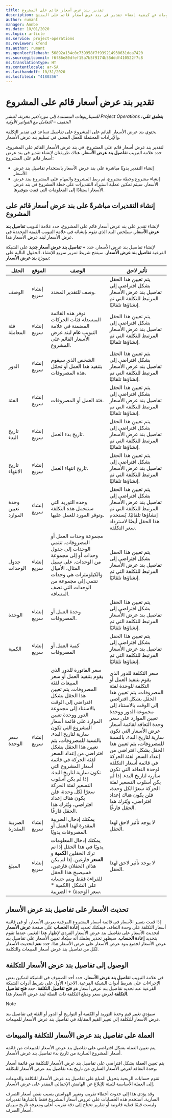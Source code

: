 ```yaml
---
title: تقدير بند عرض أسعار قائم على المشروع
description: يقدم هذا الموضوع معلومات عن كيفية إنشاء تقدير في بند عرض أسعار قائم على المنتج.
author: rumant
manager: Annbe
ms.date: 10/01/2020
ms.topic: article
ms.service: project-operations
ms.reviewer: kfend
ms.author: rumant
ms.openlocfilehash: 56892a134c0c739958f7f939214930631dea7420
ms.sourcegitcommit: f6f86e80dfef15a7b5f9174b55dddf410522f7c8
ms.translationtype: HT
ms.contentlocale: ar-SA
ms.lasthandoff: 10/31/2020
ms.locfileid: "4180356"
---
```

# <a name="estimating-a-project-based-quote-line"></a>تقدير بند عرض أسعار قائم على المشروع

_**ينطبق علي:** ‏‫Project Operations للسيناريوهات المستندة إلى مورد/غير مخزنة‬، ‏‫النشر الخفيف – التعامل مع الفواتير الأولية‬_

يحتوي بند عرض الأسعار القائم على المشروع على تفاصيل تساعد في تقدير التكلفة والإيرادات المحتملة للعمل المعني في تسليم بند عرض الأسعار.

لتقدير بند عرض أسعار قائم على المشروع، في بند عرض الأسعار القائم على المشروع، حدد علامة التبويب **تفاصيل بند عرض الأسعار‬‬**. هناك طريقتان لإنشاء تقدير في بند عرض أسعار قائم على المشروع:

- إنشاء التقدير يدويًا مباشرة على بند عرض الأسعار باستخدام تفاصيل بند عرض الأسعار 
- إنشاء مشروع وخطة مشروع، ثم ربط المشروع والمهام على المشروع ببند عرض الأسعار. سيتم تمكين عملية استيراد التقديرات على خطة المشروع في بند عرض الأسعار استنادًا إلى المعلومات التي قمت بتوفيرها.

## <a name="create-estimates-directly-on-a-project-based-quote-line"></a>إنشاء التقديرات مباشرةً على بند عرض أسعار قائم على المشروع

لإنشاء تقدير على بند عرض أسعار قائم على المشروع، حدد علامة التبويب **تفاصيل بند عرض الأسعار**. سيلخص البند الذي تقوم بإنشائه في علامة التبويب القيمة المحددة في عرض الأسعار لبند عرض الأسعار هذا. 

لإنشاء تفاصيل بند عرض الأسعار، حدد **+ تفاصيل بند عرض أسعار جديد** على الشبكة الفرعية **تفاصيل بند عرض الأسعار**. سيفتح شريط تمرير سريع للإنشاء. الحقول التالية على نموذج **بند عرض الأسعار**:

| **الحقل** | **الموقع** | **الوصف** | **تأثير لاحق** |
| --- | --- | --- | --- |
| ‏‏الوصف | إنشاء سريع | وصف للتقدير المحدد. | يتم تعيين هذا الحقل بشكل افتراضي إلى تفاصيل بند عرض الأسعار المرتبط للتكلفة التي تم إنشاؤها تلقائيًا. |
| فئة المعاملة | إنشاء سريع | توفر هذه القائمة المنسدلة فئات الحركات المضمنة في علامة التبويب **عام** لبند عرض الأسعار القائم على المشروع.  | يتم تعيين هذا الحقل بشكل افتراضي إلى تفاصيل بند عرض الأسعار المرتبط للتكلفة التي تم إنشاؤها تلقائيًا. |
| الدور | إنشاء سريع | الشخص الذي سيقوم بتنفيذ هذا العمل أو تحمّل هذه المصروفات. | يتم تعيين هذا الحقل بشكل افتراضي إلى تفاصيل بند عرض الأسعار المرتبط للتكلفة التي تم إنشاؤها تلقائيًا. |
| الفئة | إنشاء سريع | فئة العمل أو المصروفات. | يتم تعيين هذا الحقل بشكل افتراضي إلى تفاصيل بند عرض الأسعار المرتبط للتكلفة التي تم إنشاؤها تلقائيًا. |
| تاريخ البدء | إنشاء سريع | تاريخ بدء العمل. | يتم تعيين هذا الحقل بشكل افتراضي إلى تفاصيل بند عرض الأسعار المرتبط للتكلفة التي تم إنشاؤها تلقائيًا. |
| تاريخ الانتهاء | إنشاء سريع | تاريخ انتهاء العمل. | يتم تعيين هذا الحقل بشكل افتراضي إلى تفاصيل بند عرض الأسعار المرتبط للتكلفة التي تم إنشاؤها تلقائيًا. |
| وحدة تعيين الموارد | إنشاء سريع | وحده التوريد التي ستتحمل هذه التكلفة وتوفر المورد للعمل عليها. | يتم تعيين هذا الحقل بشكل افتراضي إلى تفاصيل بند عرض الأسعار المرتبط للتكلفة التي تم إنشاؤها تلقائيًا. يُستخدم هذا الحقل أيضًا لاسترداد سعر التكلفة. |
| جدول الوحدات | إنشاء سريع | مجموعة وحدات العمل أو المصروفات. تنتمي الوحدات إلى جدول وحدات أو إلى مجموعة من الوحدات. على سبيل المثال، الأميال والكيلومترات هي وحدات تنتمي إلى مجموعة من الوحدات التي تصف المسافة. | يتم تعيين هذا الحقل بشكل افتراضي إلى تفاصيل بند عرض الأسعار المرتبط للتكلفة التي تم إنشاؤها تلقائيًا. |
| الوحدة | إنشاء سريع | وحدة العمل أو المصروفات. | يتم تعيين هذا الحقل بشكل افتراضي إلى تفاصيل بند عرض الأسعار المرتبط للتكلفة التي تم إنشاؤها تلقائيًا. |
| الكمية | إنشاء سريع | كمية العمل أو المصروفات | يتم تعيين هذا الحقل بشكل افتراضي إلى تفاصيل بند عرض الأسعار المرتبط للتكلفة التي تم إنشاؤها تلقائيًا. |
| سعر الوحدة | إنشاء سريع | سعر الفاتورة للدور الذي يقوم بتنفيذ العمل أو سعر المبيعات لفئة المصروفات. يتم تعيين هذا الحقل بشكل افتراضي إلى الوقت بالاستناد إلى مجموعة الدور ووحدة تعيين الموارد على قائمة أسعار المشروع التي تكون سارية لتاريخ البدء. بالنسبة للمصروفات، يتم تعيين هذا الحقل بشكل افتراضي من إعداد السعر لفئة الحركة في قائمة أسعار المشروع التي تكون سارية لتاريخ البدء. إذا لم يكن أسلوب التسعير لفئة الحركة سعرًا لكل وحدة، فلن يكون هناك إعداد افتراضي، ويُترك هذا الحقل فارغًا. | سعر التكلفة للدور الذي يقوم بتنفيذ العمل أو التكلفة للوحدة لفئة المصروفات. يتم تعيين هذا الحقل بشكل افتراضي إلى الوقت بالاستناد إلى مجموعة الدور ووحدة تعيين الموارد على سعر وحدة التعاقد لقائمة أسعار عرض الأسعار التي تكون سارية لتاريخ البدء. بالنسبة للمصروفات، يتم تعيين هذا الحقل بشكل افتراضي من إعداد السعر لفئة الحركة في قائمة أسعار التكلفة لوحدة التعاقد التي تكون سارية لتاريخ البدء. إذا لم يكن أسلوب التسعير لفئة الحركة سعرًا لكل وحدة، فلن يكون هناك إعداد افتراضي، ويُترك هذا الحقل فارغًا. |
| الضريبة المقدرة | إنشاء سريع | يمكنك إدخال الضريبة المقدرة لهذا العمل أو المصروفات يدويًا. | لا يوجد تأثير لاحق لهذا الحقل. |
| المبلغ | إنشاء سريع | يمكنك إدخال المعلومات يدويًا في هذا الحقل إذا تم ترك الحقلين **الكمية** و **السعر** فارغين. إذا لم يكن هذان الحقلان فارغين، فسيصبح هذا الحقل للقراءة فقط ويتم حسابه على الشكل (الكمية \* سعر الوحدة) + الضريبة. | لا يوجد تأثير لاحق لهذا الحقل. |

## <a name="update-prices-on-quote-line-details"></a>تحديث الأسعار على تفاصيل بند عرض الأسعار

إذا قمت بتغيير الأسعار في قائمة أسعار المشروع المرفقة بعرض الأسعار، أو في قائمة أسعار التكلفة على وحدة التعاقد، فيمكنك تحديد **إعادة الحساب** على صفحة **عرض الأسعار** لتحديث الأسعار على تفاصيل بند عرض الأسعار الفردي لإظهار هذا التغيير. عندما تقوم بتحديد **إعادة الحساب**، سيظهر تحذير يعلمك أنه سيُعاد تعيين الأسعار على تفاصيل بند عرض الأسعار لجميع بنود عرض الأسعار على عرض الأسعار هذا. حدد **نعم** لتحديث الأسعار لكل من تفاصيل بند عرض أسعار المبيعات والتكلفة.

## <a name="access-quote-line-details-for-cost"></a>الوصول إلى تفاصيل بند عرض الأسعار للتكلفة

في علامة التبويب **تفاصيل بند عرض الأسعار**، حدد أحد الصفوف في الشبكة لتمكين بعض الإجراءات على شريط أدوات الشبكة الفرعية. الاجراء الأول على شريط أدوات الشبكة الفرعية عند تحديد تفاصيل بند عرض أسعار هو **فتح تفاصيل التكلفة‬**. حدد **فتح تفاصيل التكلفة** لعرض سعر ومبلغ التكلفة ذات الصلة لبند عرض الأسعار هذا.

> [!NOTE]
> سيؤدي تغيير قيم وحدة التوريد أو الكمية أو التواريخ أو الدور أو الفئة في تفاصيل بند عرض الأسعار للتكلفة إلى تغيير القيم المقابلة في تفاصيل بند عرض الأسعار للمبيعات.
## <a name="currency-on-quote-line-details-for-cost-and-sales"></a>العملة على تفاصيل بند عرض الأسعار للتكلفة والمبيعات

يتم تعيين العملة بشكل افتراضي على تفاصيل بند عرض الأسعار للمبيعات من قائمة أسعار المشروع السارية من تاريخ بدء تفاصيل بند عرض الأسعار.

يتم تعيين العملة بشكل افتراضي على تفاصيل بند عرض الأسعار للتكلفة من قائمة أسعار وحدة التعاقد لعرض الأسعار الساري من تاريخ بدء تفاصيل بند عرض الأسعار للتكلفة.

تقوم حسابات الربحية بتحويل المبلغ على تفاصيل بند عرض الأسعار للتكلفة والمبيعات إلى العملة الأساسية للبيئة للإبلاغ عن الهامش الإجمالي المقدر على عرض الأسعار.

وقد يؤدي هذا إلى حدوث أخطاء تقريب وتغيير الهوامش بسبب نقص أسعار الصرف السارية. استخدم هذه الحسابات على عروض أسعار المشروع فقط باعتبارها تقديرات وليست قيمًا فعلية قانونية أو تقارير تحتاج إلى دقة تقريب أعلى ومعرفة تاريخ سريان أسعار الصرف.
